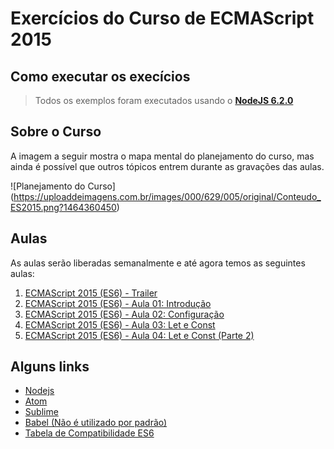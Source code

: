 # Exercícios do Curso de ECMAScript 2015

## Como executar os execícios

> Todos os exemplos foram executados usando o [**NodeJS 6.2.0**](https://nodejs.org)

## Sobre o Curso
A imagem a seguir mostra o mapa mental do planejamento do curso, mas ainda é possível que outros tópicos entrem durante as gravações das aulas.

![Planejamento do Curso]
(https://uploaddeimagens.com.br/images/000/629/005/original/Conteudo_ES2015.png?1464360450)

## Aulas

As aulas serão liberadas semanalmente e até agora temos as seguintes aulas:

1. [ECMAScript 2015 (ES6) - Trailer](https://www.youtube.com/watch?v=vcoMWWVZS7c)
2. [ECMAScript 2015 (ES6) - Aula 01: Introdução](https://www.youtube.com/watch?v=oAxiXsCXbhU)
3. [ECMAScript 2015 (ES6) - Aula 02: Configuração](https://www.youtube.com/watch?v=0xQj4-6uado)
4. [ECMAScript 2015 (ES6) - Aula 03: Let e Const](https://www.youtube.com/watch?v=noJ2G56b7rs)
5. [ECMAScript 2015 (ES6) - Aula 04: Let e Const (Parte 2)](https://www.youtube.com/watch?v=ewbkvH3cGaw)

## Alguns links

- [Nodejs](https://nodejs.org)
- [Atom](https://atom.io/)
- [Sublime](https://www.sublimetext.com/)
- [Babel (Não é utilizado por padrão)](https://babeljs.io/)
- [Tabela de Compatibilidade ES6](https://kangax.github.io/compat-table/es6/)